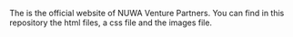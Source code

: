 The is the official website of NUWA Venture Partners.
You can find in this repository the html files, a css file and the images file.
